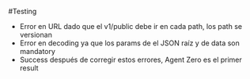 #Testing
* Error en URL dado que el v1/public debe ir en cada path, los path se versionan
* Error en decoding ya que los params de el JSON raíz y de data son mandatory
* Success después de corregir estos errores, Agent Zero es el primer result